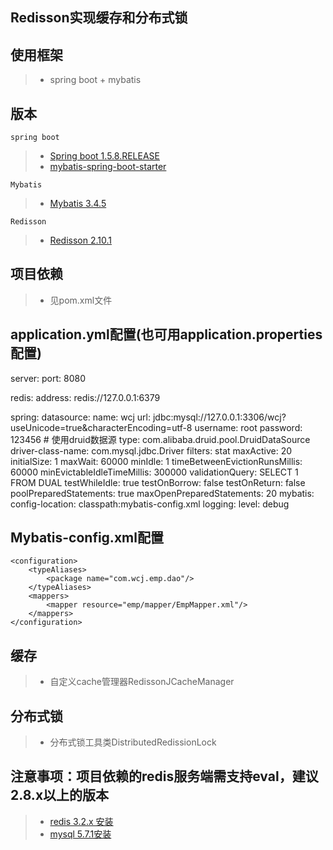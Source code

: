 ## Redisson实现缓存和分布式锁

## 使用框架
> * spring boot + mybatis

##  版本
    spring boot
> * [Spring boot 1.5.8.RELEASE](https://github.com/spring-projects/spring-boot/tree/1.5.x)
   > * [mybatis-spring-boot-starter](https://github.com/mybatis/spring-boot-starter)

    Mybatis
> * [Mybatis 3.4.5](https://github.com/mybatis/mybatis-3/releases)

    Redisson
> * [Redisson 2.10.1](https://github.com/redisson/redisson)

## 项目依赖
> * 见pom.xml文件
## application.yml配置(也可用application.properties配置)
server:
  port: 8080

redis:
  address: redis://127.0.0.1:6379

spring:
    datasource:
        name: wcj
        url: jdbc:mysql://127.0.0.1:3306/wcj?useUnicode=true&characterEncoding=utf-8
        username: root
        password: 123456
        # 使用druid数据源
        type: com.alibaba.druid.pool.DruidDataSource
        driver-class-name: com.mysql.jdbc.Driver
        filters: stat
        maxActive: 20
        initialSize: 1
        maxWait: 60000
        minIdle: 1
        timeBetweenEvictionRunsMillis: 60000
        minEvictableIdleTimeMillis: 300000
        validationQuery: SELECT 1 FROM DUAL
        testWhileIdle: true
        testOnBorrow: false
        testOnReturn: false
        poolPreparedStatements: true
        maxOpenPreparedStatements: 20
mybatis:
    config-location: classpath:mybatis-config.xml
logging:
  level: debug
## Mybatis-config.xml配置
    <configuration>
        <typeAliases>
            <package name="com.wcj.emp.dao"/>
        </typeAliases>
        <mappers>
            <mapper resource="emp/mapper/EmpMapper.xml"/>
        </mappers>
    </configuration>

## 缓存
> * 自定义cache管理器RedissonJCacheManager

## 分布式锁
> * 分布式锁工具类DistributedRedissionLock

## 注意事项：项目依赖的redis服务端需支持eval，建议2.8.x以上的版本
> * [redis 3.2.x 安装](http://jingyan.baidu.com/article/0f5fb099045b056d8334ea97.html)
> * [mysql 5.7.1安装](http://note.youdao.com/noteshare?id=935dfbf5be78de584ebd68ed8320a1bd)

